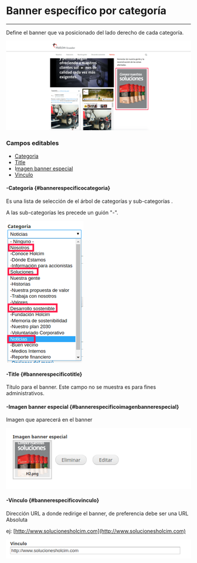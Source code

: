 # Banner específico por categoría

---

Define el banner que va posicionado del lado derecho de cada categoría.

![](/assets/DeepinScreenshot_select-area_20170927141058.png)

### Campos editables

* [Categoria](#bannerespecificocategoria)
* [Title](#bannerespecificotitle)
* I[magen banner especial](#bannerespecificoimagenbannerespecial)
* [Vinculo](#bannerespecificovinculo)

#### -Categoría {#bannerespecificocategoria}

Es una lista de selección de el árbol de categorías y sub-categorías .

A las sub-categorías les precede un guión "-".

![](/assets/DeepinScreenshot_select-area_20170927143708.png)

#### -Title {#bannerespecificotitle}

Título para el banner. Este campo no se muestra es para fines administrativos.

#### -Imagen banner especial {#bannerespecificoimagenbannerespecial}

Imagen que aparecerá en el banner

![](/assets/DeepinScreenshot_select-area_20170927161158.png)

#### -Vínculo {#bannerespecificovinculo}

Dirección URL a donde redirige el banner, de preferencia debe ser una URL Absoluta

ej: [http://www.solucionesholcim.com](http://www.solucionesholcim.com)

![](/assets/DeepinScreenshot_select-area_20170927161516.png)

